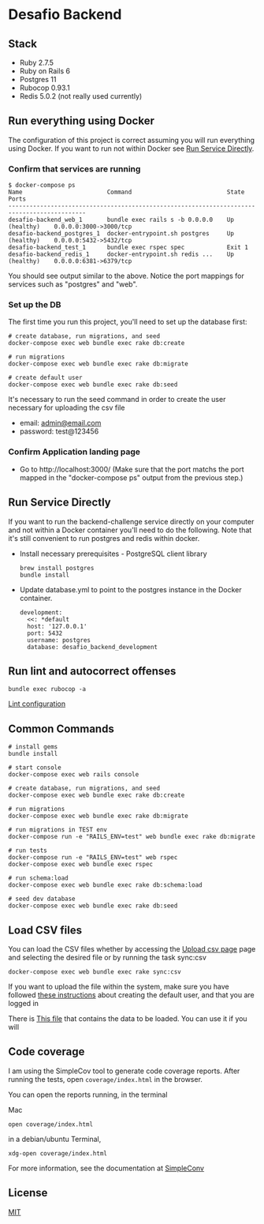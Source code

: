 # Desafio Backend

## Stack
- Ruby 2.7.5
- Ruby on Rails 6
- Postgres 11
- Rubocop 0.93.1
- Redis 5.0.2 (not really used currently)

## Run everything using Docker

The configuration of this project is correct assuming you will run everything using Docker.  If you want to run not within Docker see [Run Service Directly](#run-service-directly).

### Confirm that services are running

```
$ docker-compose ps
Name                        Command                           State           Ports         
--------------------------------------------------------------------------------------------
desafio-backend_web_1       bundle exec rails s -b 0.0.0.0    Up (healthy)    0.0.0.0:3000->3000/tcp
desafio-backend_postgres_1  docker-entrypoint.sh postgres     Up (healthy)    0.0.0.0:5432->5432/tcp
desafio-backend_test_1      bundle exec rspec spec            Exit 1
desafio-backend_redis_1     docker-entrypoint.sh redis ...    Up (healthy)    0.0.0.0:6381->6379/tcp
```

You should see output similar to the above.  Notice the port mappings for services such as "postgres" and "web".

### Set up the DB

The first time you run this project, you'll need to set up the database first:

```shell script
# create database, run migrations, and seed
docker-compose exec web bundle exec rake db:create

# run migrations
docker-compose exec web bundle exec rake db:migrate

# create default user
docker-compose exec web bundle exec rake db:seed
```

It's necessary to run the seed command in order to create the user necessary for uploading the csv file
- email: admin@email.com
- password: test@123456

### Confirm Application landing page

- Go to http://localhost:3000/ (Make sure that the port matchs the port mapped in the "docker-compose ps" output from the previous step.)

## Run Service Directly

If you want to run the backend-challenge service directly on your computer and not within a Docker container you'll need to do the following.  Note that it's still convenient to run postgres and redis within docker.

- Install necessary prerequisites - PostgreSQL client library
  ```shell script
  brew install postgres
  bundle install
  ```
- Update database.yml to point to the postgres instance in the Docker container.
  ```
  development:
    <<: *default
    host: '127.0.0.1'
    port: 5432
    username: postgres
    database: desafio_backend_development
  ```

## Run lint and autocorrect offenses
```shell script
bundle exec rubocop -a
```
[Lint configuration](.rubocop.yml)

## Common Commands
```shell script
# install gems
bundle install

# start console
docker-compose exec web rails console

# create database, run migrations, and seed
docker-compose exec web bundle exec rake db:create

# run migrations
docker-compose exec web bundle exec rake db:migrate

# run migrations in TEST env
docker-compose run -e "RAILS_ENV=test" web bundle exec rake db:migrate

# run tests
docker-compose run -e "RAILS_ENV=test" web rspec
docker-compose exec web bundle exec rspec

# run schema:load
docker-compose exec web bundle exec rake db:schema:load

# seed dev database
docker-compose exec web bundle exec rake db:seed
```

## Load CSV files

You can load the CSV files whether by accessing the [Upload csv page](http://localhost:3000/deputies/new) page and selecting the desired file or by running the task sync:csv

```
docker-compose exec web bundle exec rake sync:csv
```

If you want to upload the file within the system, make sure you have followed [these instructions](#set-up-the-db) about creating the default user, and that you are logged in 

There is [This file](/lib/tasks/seed/seed_files/csv/ano-2021.csv) that contains the data to be loaded. You can use it if you will

## Code coverage

I am using the SimpleCov tool to generate code coverage reports. After running the tests, open `coverage/index.html` in the browser.

You can open the reports running, in the terminal

Mac
```
open coverage/index.html
```

in a debian/ubuntu Terminal,
```
xdg-open coverage/index.html
```

For more information, see the documentation at [SimpleConv](https://github.com/simplecov-ruby/simplecov)

## License
[MIT](https://choosealicense.com/licenses/mit/)
